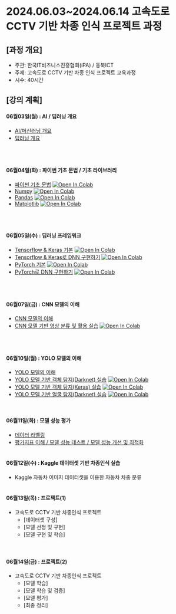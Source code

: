 # 2024.06.03\~2024.06.14 고속도로 CCTV 기반 차종 인식 프로젝트 과정

## \[과정 개요]

* 주관: 한국IT비즈니스진흥협회(iPA) / 동북ICT
* 주제: 고속도로 CCTV 기반 차종 인식 프로젝트 교육과정
* 시수: 40시간

## \[강의 계획]

#### 06월03일(월) : AI / 딥러닝 개요

* [AI/머신러닝 개요](../LectureFiles/pdf/AI01_AI개요.pdf)
* [딥러닝 개요](../LectureFiles/pdf/DL01_딥러닝개요.pdf)  
<br/>
<br/>

#### 06월04일(화) : 파이썬 기초 문법 / 기초 라이브러리

* [파이썬 기초 문법](../LectureFiles/src/Py001_Basic.ipynb) [![Open In Colab](https://colab.research.google.com/assets/colab-badge.svg)](https://colab.research.google.com/github/aidalabs/Lectures/blob/main/LectureFiles/src/Py001_Basic.ipynb)
* [Numpy](../LectureFiles/src/Py002_Numpy.ipynb) [![Open In Colab](https://colab.research.google.com/assets/colab-badge.svg)](https://colab.research.google.com/github/aidalabs/Lectures/blob/main/LectureFiles/src/Py002_Numpy.ipynb)
* [Pandas](../LectureFiles/src/Py003_Pandas.ipynb) [![Open In Colab](https://colab.research.google.com/assets/colab-badge.svg)](https://colab.research.google.com/github/aidalabs/Lectures/blob/main/LectureFiles/src/Py003_Pandas.ipynb)
* [Matplotlib](../LectureFiles/src/Py004_Matplotlib.ipynb) [![Open In Colab](https://colab.research.google.com/assets/colab-badge.svg)](https://colab.research.google.com/github/aidalabs/Lectures/blob/main/LectureFiles/src/Py004_Matplotlib.ipynb)
<br/>
<br/>

#### 06월05일(수) :  딥러닝 프레임워크

* [Tensorflow & Keras 기본](../LectureFiles/src/DL001_Tensorflow.ipynb) [![Open In Colab](https://colab.research.google.com/assets/colab-badge.svg)](https://colab.research.google.com/github/aidalabs/Lectures/blob/main/LectureFiles/src/DL001_Tensorflow.ipynb)
* [Tensorflow & Keras로 DNN 구현하기](../LectureFiles/src/DL002_Tensorflow_DNN.ipynb) [![Open In Colab](https://colab.research.google.com/assets/colab-badge.svg)](https://colab.research.google.com/github/aidalabs/Lectures/blob/main/LectureFiles/src/DL002_Tensorflow_DNN.ipynb)
* [PyTorch 기본](../LectureFiles/src/DL003_PyTorch.ipynb) [![Open In Colab](https://colab.research.google.com/assets/colab-badge.svg)](https://colab.research.google.com/github/aidalabs/Lectures/blob/main/LectureFiles/src/DL003_PyTorch.ipynb)
* [PyTorch로 DNN 구현하기](../LectureFiles/src/DL004_PyTorch_DNN.ipynb) [![Open In Colab](https://colab.research.google.com/assets/colab-badge.svg)](https://colab.research.google.com/github/aidalabs/Lectures/blob/main/LectureFiles/src/DL004_PyTorch_DNN.ipynb)
<br/>
<br/>

#### 06월07일(금) : CNN 모델의 이해

* [CNN 모델의 이해](../LectureFiles/pdf/DL02_CNN모델개요.pdf)
* [CNN 모델 기반 영상 분류 및 활용 실습](../LectureFiles/src/DL005_CNN_ImageClassificaton.ipynb) [![Open In Colab](https://colab.research.google.com/assets/colab-badge.svg)](https://colab.research.google.com/github/aidalabs/Lectures/blob/main/LectureFiles/src/DL005_CNN_ImageClassificaton.ipynb)
<br/>
<br/>

#### 06월10일(월) : YOLO 모델의 이해

* [YOLO 모델의 이해](../LectureFiles/pdf/DL08_YOLO모델개요.pdf)
* [YOLO 모델 기반 객체 탐지(Darknet) 실습](../LectureFiles/src/DL008_YOLO_Darknet_ObjectDetection.ipynb) [![Open In Colab](https://colab.research.google.com/assets/colab-badge.svg)](https://colab.research.google.com/github/aidalabs/Lectures/blob/main/LectureFiles/src/DL008_YOLO_Darknet_ObjectDetection.ipynb)
* [YOLO 모델 기반 객체 탐지(Keras) 실습](../LectureFiles/src/DL008_YOLO_Keras_ObjectDetection.ipynb) [![Open In Colab](https://colab.research.google.com/assets/colab-badge.svg)](https://colab.research.google.com/github/aidalabs/Lectures/blob/main/LectureFiles/src/DL008_YOLO_Keras_ObjectDetection.ipynb)
* [YOLO 모델 기반 얼굴 탐지(Darknet) 실습](../LectureFiles/src/DL008_YOLO_Darknet_FaceDetection.ipynb) [![Open In Colab](https://colab.research.google.com/assets/colab-badge.svg)](https://colab.research.google.com/github/aidalabs/Lectures/blob/main/LectureFiles/src/DL008_YOLO_Darknet_FaceDetection.ipynb)
<br/>

#### 06월11일(화) : 모델 성능 평가

* [데이터 라벨링](../LectureFiles/pdf/DL20_데이터라벨링.pdf)
* [평가지표 이해 / 모델 성능 테스트 / 모델 성능 개선 및 최적화](../LectureFiles/pdf/DS012_분석결과해석-분석모형의평가및개선.pdf)
  <br/>
  <br/>

#### 06월12일(수) : Kaggle 데이터셋 기반 차종인식 실습

* Kaggle 자동차 이미지 데이터셋을 이용한 자동차 차종 분류
  <br/>
  <br/>

#### 06월13일(목) : 프로젝트(1)

* 고속도로 CCTV 기반 차종인식 프로젝트
  * [데이터셋 구성]
  * [모델 선정 및 구현]
  * [모델 구현 및 학습]
  <br/>
  <br/>

#### 06월14일(금) : 프로젝트(2)

* 고속도로 CCTV 기반 차종인식 프로젝트
  * [모델 학습]
  * [모델 학습 및 검증]
  * [모델 평가]
  * [최종 정리]
  <br/>
  <br/>
